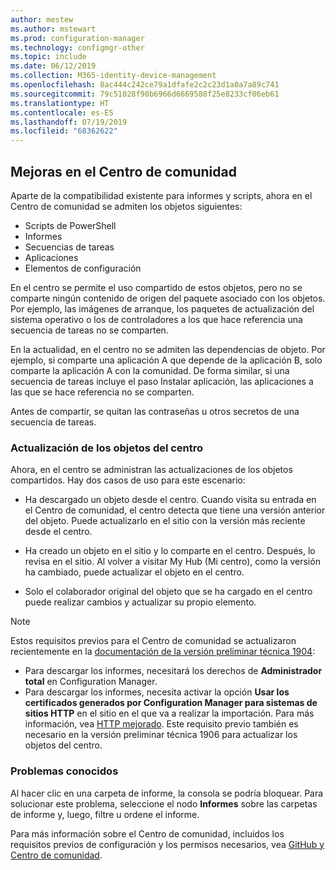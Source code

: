 ```yaml
---
author: mestew
ms.author: mstewart
ms.prod: configuration-manager
ms.technology: configmgr-other
ms.topic: include
ms.date: 06/12/2019
ms.collection: M365-identity-device-management
ms.openlocfilehash: 8ac444c242ce79a1dfafe2c2c23d1a0a7a89c741
ms.sourcegitcommit: 79c51028f90b6966d6669588f25e8233cf06eb61
ms.translationtype: HT
ms.contentlocale: es-ES
ms.lasthandoff: 07/19/2019
ms.locfileid: "68362622"
---
```

## <a name="bkmk_hub"></a> Mejoras en el Centro de comunidad

<!--4224401 & 3555935-->

Aparte de la compatibilidad existente para informes y scripts, ahora en el Centro de comunidad se admiten los objetos siguientes:  

- Scripts de PowerShell
- Informes
- Secuencias de tareas
- Aplicaciones
- Elementos de configuración  

En el centro se permite el uso compartido de estos objetos, pero no se comparte ningún contenido de origen del paquete asociado con los objetos. Por ejemplo, las imágenes de arranque, los paquetes de actualización del sistema operativo o los de controladores a los que hace referencia una secuencia de tareas no se comparten.

En la actualidad, en el centro no se admiten las dependencias de objeto. Por ejemplo, si comparte una aplicación A que depende de la aplicación B, solo comparte la aplicación A con la comunidad. De forma similar, si una secuencia de tareas incluye el paso Instalar aplicación, las aplicaciones a las que se hace referencia no se comparten.

Antes de compartir, se quitan las contraseñas u otros secretos de una secuencia de tareas.

### <a name="updating-hub-objects"></a>Actualización de los objetos del centro

Ahora, en el centro se administran las actualizaciones de los objetos compartidos. Hay dos casos de uso para este escenario:

- Ha descargado un objeto desde el centro. Cuando visita su entrada en el Centro de comunidad, el centro detecta que tiene una versión anterior del objeto. Puede actualizarlo en el sitio con la versión más reciente desde el centro.

- Ha creado un objeto en el sitio y lo comparte en el centro. Después, lo revisa en el sitio. Al volver a visitar My Hub (Mi centro), como la versión ha cambiado, puede actualizar el objeto en el centro.

- Solo el colaborador original del objeto que se ha cargado en el centro puede realizar cambios y actualizar su propio elemento.

> [!NOTE]
> Estos requisitos previos para el Centro de comunidad se actualizaron recientemente en la [documentación de la versión preliminar técnica 1904](/sccm/core/get-started/2019/technical-preview-1904#community-hub-and-github):
> - Para descargar los informes, necesitará los derechos de **Administrador total** en Configuration Manager.
> - Para descargar los informes, necesita activar la opción **Usar los certificados generados por Configuration Manager para sistemas de sitios HTTP**  en el sitio en el que va a realizar la importación. Para más información, vea [HTTP mejorado](/sccm/core/plan-design/hierarchy/enhanced-http). Este requisito previo también es necesario en la versión preliminar técnica 1906 para actualizar los objetos del centro.

### <a name="known-issues"></a>Problemas conocidos

Al hacer clic en una carpeta de informe, la consola se podría bloquear. Para solucionar este problema, seleccione el nodo **Informes** sobre las carpetas de informe y, luego, filtre u ordene el informe.

Para más información sobre el Centro de comunidad, incluidos los requisitos previos de configuración y los permisos necesarios, vea [GitHub y Centro de comunidad](/sccm/core/get-started/2019/technical-preview-1904#community-hub-and-github). 

